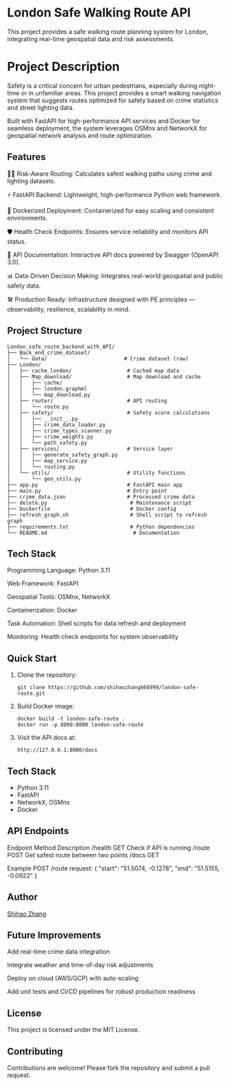 # London Safe Walking Route API

This project provides a safe walking route planning system for London, integrating real-time geospatial data and risk assessments.

# Project Description

Safety is a critical concern for urban pedestrians, especially during night-time or in unfamiliar areas. This project provides a smart walking navigation system that suggests routes optimized for safety based on crime statistics and street lighting data.

Built with FastAPI for high-performance API services and Docker for seamless deployment, the system leverages OSMnx and NetworkX for geospatial network analysis and route optimization.

## Features
🚶‍♂️ Risk-Aware Routing: Calculates safest walking paths using crime and lighting datasets.

⚡ FastAPI Backend: Lightweight, high-performance Python web framework.

🐳 Dockerized Deployment: Containerized for easy scaling and consistent environments.

🛡️ Health Check Endpoints: Ensures service reliability and monitors API status.

📑 API Documentation: Interactive API docs powered by Swagger (OpenAPI 3.0).

📊 Data-Driven Decision Making: Integrates real-world geospatial and public safety data.

🛠️ Production Ready: Infrastructure designed with PE principles — observability, resilience, scalability in mind.

## Project Structure

```text
London_safe_route_backend_with_API/
├── Back_end_crime_dataset/
│   └── data/                         # Crime dataset (raw)
├── London/
│   ├── cache_london/                  # Cached map data
│   ├── Map_download/                  # Map download and cache
│   │   ├── cache/
│   │   ├── london.graphml
│   │   └── map_download.py
│   ├── router/                        # API routing
│   │   └── route.py
│   ├── safety/                        # Safety score calculations
│   │   ├── __init__.py
│   │   ├── crime_data_loader.py
│   │   ├── crime_types_scanner.py
│   │   ├── crime_weights.py
│   │   └── path_safety.py
│   ├── services/                      # Service layer
│   │   ├── generate_safety_graph.py
│   │   ├── map_service.py
│   │   └── routing.py
│   └── utils/                         # Utility functions
│       └── geo_utils.py
├── app.py                             # FastAPI main app
├── main.py                            # Entry point
├── crime_data.json                    # Processed crime data
├── delete.py                           # Maintenance script
├── Dockerfile                          # Docker config
├── refresh_graph.sh                    # Shell script to refresh graph
├── requirements.txt                    # Python dependencies
└── README.md                            # Documentation
```
## Tech Stack
Programming Language: Python 3.11

Web Framework: FastAPI

Geospatial Tools: OSMnx, NetworkX

Containerization: Docker

Task Automation: Shell scripts for data refresh and deployment

Monitoring: Health check endpoints for system observability

## Quick Start

1. Clone the repository:
    ```
    git clone https://github.com/shihaozhang666999/london-safe-route.git
    ```
2. Build Docker image:
    ```
    docker build -t london-safe-route .
    docker run -p 8000:8000 london-safe-route
    ```

3. Visit the API docs at:
    ```
    http://127.0.0.1:8000/docs
    ```

## Tech Stack
- Python 3.11
- FastAPI
- NetworkX, OSMnx
- Docker

## API Endpoints
Endpoint	Method	Description
/health	GET	Check if API is running
/route	POST	Get safest route between two points
/docs	GET	

Example POST /route request:
{
  "start": "51.5074, -0.1278",
  "end": "51.5155, -0.0922"
}

## Author
[Shihao Zhang](https://github.com/shihaozhang666999)

## Future Improvements
Add real-time crime data integration

Integrate weather and time-of-day risk adjustments

Deploy on cloud (AWS/GCP) with auto-scaling

Add unit tests and CI/CD pipelines for robust production readiness

## License
This project is licensed under the MIT License.

## Contributing
Contributions are welcome! Please fork the repository and submit a pull request.
